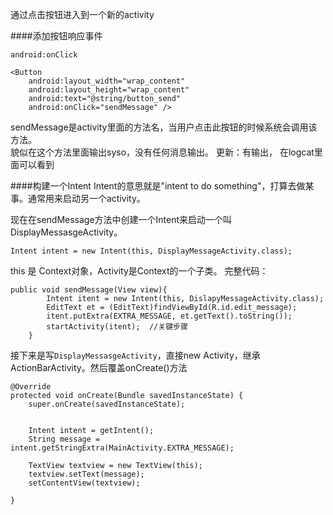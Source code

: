 通过点击按钮进入到一个新的activity  

####添加按钮响应事件

`android:onClick`

    <Button
        android:layout_width="wrap_content"
        android:layout_height="wrap_content"
        android:text="@string/button_send"
        android:onClick="sendMessage" />
    
sendMessage是activity里面的方法名，当用户点击此按钮的时候系统会调用该方法。  
貌似在这个方法里面输出syso，没有任何消息输出。 更新：有输出， 在logcat里面可以看到   

####构建一个Intent
Intent的意思就是"intent to do something"，打算去做某事。通常用来启动另一个activity。  

现在在sendMessage方法中创建一个Intent来启动一个叫DisplayMessasgeActivity。  

    Intent intent = new Intent(this, DisplayMessageActivity.class);

this 是 Context对象，Activity是Context的一个子类。 完整代码：  

    public void sendMessage(View view){
    		Intent itent = new Intent(this, DislapyMessageActivity.class);
    		EditText et = (EditText)findViewById(R.id.edit_message);
    		itent.putExtra(EXTRA_MESSAGE, et.getText().toString());
    		startActivity(itent);  //关键步骤
    	}

接下来是写`DisplayMessasgeActivity`，直接new Activity，继承ActionBarActivity。然后覆盖onCreate()方法       

	@Override
	protected void onCreate(Bundle savedInstanceState) {
		super.onCreate(savedInstanceState);
		
		
		Intent intent = getIntent();
		String message = intent.getStringExtra(MainActivity.EXTRA_MESSAGE);
		
		TextView textview = new TextView(this);
		textview.setText(message);
		setContentView(textview);
		
	}


